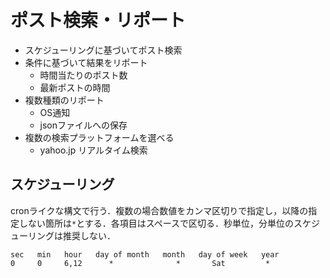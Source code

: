 # ポスト検索・リポート

- スケジューリングに基づいてポスト検索
- 条件に基づいて結果をリポート
  - 時間当たりのポスト数
  - 最新ポストの時間
- 複数種類のリポート
  - OS通知
  - jsonファイルへの保存
- 複数の検索プラットフォームを選べる
  - yahoo.jp リアルタイム検索

## スケジューリング

cronライクな構文で行う．複数の場合数値をカンマ区切りで指定し，以降の指定しない箇所は`*`とする．各項目はスペースで区切る．秒単位，分単位のスケジューリングは推奨しない．

```text
sec   min   hour   day of month   month   day of week   year
0     0     6,12      *              *       Sat         *
```

